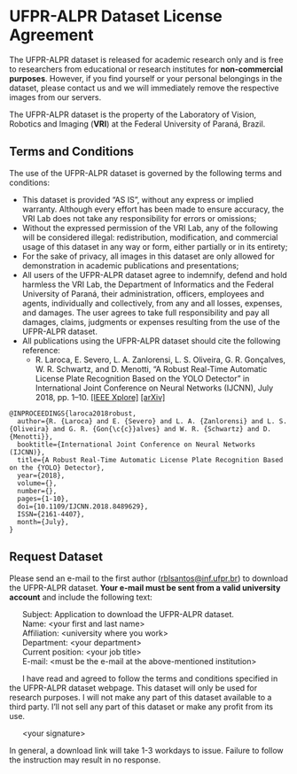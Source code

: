 # UFPR-ALPR Dataset License Agreement

The UFPR-ALPR dataset is released for academic research only and is free to researchers from educational or research institutes for **non-commercial purposes**. However, if you find yourself or your personal belongings in the dataset, please contact us and we will immediately remove the respective images from our servers.

The UFPR-ALPR dataset is the property of the Laboratory of Vision, Robotics and Imaging (**VRI**) at the Federal University of Paraná, Brazil.

## Terms and Conditions

The use of the UFPR-ALPR dataset is governed by the following terms and conditions:

* This dataset is provided “AS IS”, without any express or implied warranty. Although every effort has been made to ensure accuracy, the VRI Lab does not take any responsibility for errors or omissions;
* Without the expressed permission of the VRI Lab, any of the following will be considered illegal: redistribution, modification, and commercial usage of this dataset in any way or form, either partially or in its entirety;
* For the sake of privacy, all images in this dataset are only allowed for demonstration in academic publications and presentations;
* All users of the UFPR-ALPR dataset agree to indemnify, defend and hold harmless the VRI Lab, the Department of Informatics and the Federal University of Paraná, their administration, officers, employees and agents, individually and collectively, from any and all losses, expenses, and damages. The user agrees to take full responsibility and pay all damages, claims, judgments or expenses resulting from the use of the UFPR-ALPR dataset.
* All publications using the UFPR-ALPR dataset should cite the following reference:
    * R. Laroca, E. Severo, L. A. Zanlorensi, L. S. Oliveira, G. R. Gonçalves, W. R. Schwartz, and D. Menotti, “A Robust Real-Time Automatic License Plate Recognition Based on the YOLO Detector” in International Joint Conference on Neural Networks (IJCNN), July 2018, pp. 1–10. [[IEEE Xplore]](https://www.doi.org/10.1109/IJCNN.2018.8489629) [[arXiv]](https://arxiv.org/abs/1802.09567)

```
@INPROCEEDINGS{laroca2018robust, 
  author={R. {Laroca} and E. {Severo} and L. A. {Zanlorensi} and L. S. {Oliveira} and G. R. {Gon{\c{c}}alves} and W. R. {Schwartz} and D. {Menotti}}, 
  booktitle={International Joint Conference on Neural Networks (IJCNN)}, 
  title={A Robust Real-Time Automatic License Plate Recognition Based on the {YOLO} Detector}, 
  year={2018}, 
  volume={}, 
  number={}, 
  pages={1-10}, 
  doi={10.1109/IJCNN.2018.8489629}, 
  ISSN={2161-4407}, 
  month={July},
}
```  

## Request Dataset

Please send an e-mail to the first author ([rblsantos@inf.ufpr.br](mailto:rblsantos@inf.ufpr.br)) to download the UFPR-ALPR dataset. **Your e-mail must be sent from a valid university account** and include the following text:

&nbsp;&nbsp;&nbsp;&nbsp;&nbsp;&nbsp;Subject: Application to download the UFPR-ALPR dataset.  
&nbsp;&nbsp;&nbsp;&nbsp;&nbsp;&nbsp;Name: &lt;your first and last name&gt;  
&nbsp;&nbsp;&nbsp;&nbsp;&nbsp;&nbsp;Affiliation: &lt;university where you work&gt;  
&nbsp;&nbsp;&nbsp;&nbsp;&nbsp;&nbsp;Department: &lt;your department&gt;  
&nbsp;&nbsp;&nbsp;&nbsp;&nbsp;&nbsp;Current position: &lt;your job title&gt;  
&nbsp;&nbsp;&nbsp;&nbsp;&nbsp;&nbsp;E-mail: &lt;must be the e-mail at the above-mentioned institution>


&nbsp;&nbsp;&nbsp;&nbsp;&nbsp;&nbsp;I have read and agreed to follow the terms and conditions specified in the UFPR-ALPR dataset webpage. This dataset will only be used for research purposes. I will not make any part of this dataset available to a third party. I’ll not sell any part of this dataset or make any profit from its use. 

&nbsp;&nbsp;&nbsp;&nbsp;&nbsp;&nbsp;&lt;your signature&gt;

In general, a download link will take 1-3 workdays to issue. Failure to follow the instruction may result in no response.